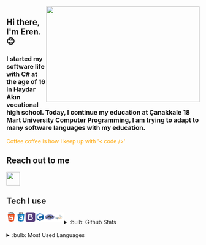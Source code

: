 <img src="https://media0.giphy.com/media/iIqmM5tTjmpOB9mpbn/giphy.gif?cid=ecf05e474qjbh9wfgk14jzjqjd35ytdqz63n5be60b4okg8q&rid=giphy.gif&ct=g" align="right"  width="400" height="250">

## Hi there, I'm Eren. :blush:

### I started my software life with C# at the age of 16 in Haydar Akın vocational high school. Today, I continue my education at Çanakkale 18 Mart University Computer Programming, I am trying to adapt to many software languages ​​with my education.

<font color="orange">Coffee coffee is how I keep up with '< code />' </font>

## Reach out to me

[<img width="35 " height="35" src="https://unpkg.com/simple-icons@v7/icons/linkedin.svg" align="left" />][linkedin]

<br/>
<br/>

## Tech I use

<img align="left" src="https://raw.githubusercontent.com/github/explore/80688e429a7d4ef2fca1e82350fe8e3517d3494d/topics/html/html.png" width="25" height="25" />
<img align="left" src="https://raw.githubusercontent.com/github/explore/80688e429a7d4ef2fca1e82350fe8e3517d3494d/topics/css/css.png" width="25" height="25" />
<img align="left" src="https://raw.githubusercontent.com/github/explore/80688e429a7d4ef2fca1e82350fe8e3517d3494d/topics/bootstrap/bootstrap.png" width="25" height="25"/>
<img align="left" src="https://raw.githubusercontent.com/github/explore/f3e22f0dca2be955676bc70d6214b95b13354ee8/topics/c/c.png" width="25" height="25"/>
<img align="left" src="https://raw.githubusercontent.com/github/explore/ccc16358ac4530c6a69b1b80c7223cd2744dea83/topics/php/php.png" width="25" height="25"/>
<img align="left" src="https://raw.githubusercontent.com/github/explore/80688e429a7d4ef2fca1e82350fe8e3517d3494d/topics/mysql/mysql.png" width="25" height="25"/>


<br/>

<details>
<summary>:bulb: Github Stats</summary>
<img src="https://github-readme-stats.vercel.app/api?username=balciieren&theme=radical">
</details>

<br/>

<details>
<summary>:bulb: Most Used Languages</summary>
<img src="https://github-readme-stats.vercel.app/api/top-langs/?username=balciieren&layout=compact">
</details>

[linkedin]: https://www.linkedin.com/in/eren-balci-7a96511b0/
